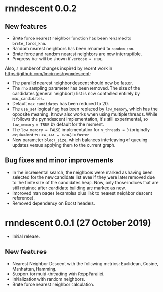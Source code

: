 # rnndescent 0.0.2

## New features

* Brute force nearest neighbor function has been renamed to `brute_force_knn`.
* Random nearest neighbors has been renamed to `random_knn`.
* Brute force and random nearest neighbors are now interruptible.
* Progress bar will be shown if `verbose = TRUE`.

Also, a number of changes inspired by recent work in
<https://github.com/lmcinnes/pynndescent>:

* The parallel nearest neighbor descent should now be faster.
* The `rho` sampling parameter has been removed. The size of the candidates
(general neighbors) list is now controlled entirely by `max_candidates`.
* Default `max_candidates` has been reduced to 20.
* The `use_set` logical flag has been replaced by `low_memory`, which has the
opposite meaning. It now also works when using multiple threads. While it
follows the pynndescent implementation, it's still experimental, so
`low_memory = TRUE` by default for the moment.
* The `low_memory = FALSE` implementation for `n_threads = 0` (originally 
equivalent to `use_set = TRUE`) is faster.
* New parameter `block_size`, which balances interleaving of queuing updates 
versus applying them to the current graph.

## Bug fixes and minor improvements

* In the incremental search, the neighbors were marked as having been selected
for the new candidate list even if they were later removed due to the finite
size of the candidates heap. Now, only those indices that are still retained
after candidate building are marked as new.
* Improved man pages (examples plus link to nearest neighbor descent reference).
* Removed dependency on Boost headers.

# rnndescent 0.0.1 (27 October 2019)

* Initial release.

## New features

* Nearest Neighbor Descent with the following metrics: Euclidean, Cosine,
  Manhattan, Hamming.
* Support for multi-threading with RcppParallel.
* Initialization with random neighbors.
* Brute force nearest neighbor calculation.
